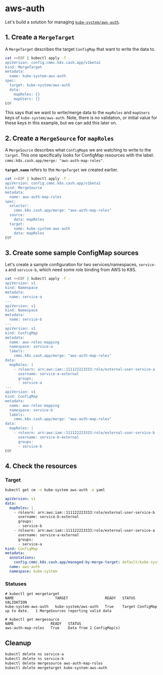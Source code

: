# aws-auth

Let's build a solution for managing [`kube-system/aws-auth`][1].

## 1. Create a `MergeTarget`

A `MergeTarget` describes the target `ConfigMap` that want to write the data to.

```sh
cat <<EOF | kubectl apply -f -
apiVersion: config.cmmc.k8s.cash.app/v1beta1
kind: MergeTarget
metadata:
  name: kube-system-aws-auth
spec:
  target: kube-system/aws-auth
  data:
    mapRoles: {}
    mapUsers: {}
EOF
```

This says that we want to write/merge data to the `mapRoles` and `mapUsers` keys
of `kube-system/aws-auth`. Note, there is no validation, or initial value for these keys
in this example, but we can add this later on.

## 2. Create a `MergeSource` for `mapRoles`

A `MergeSource` describes what `ConfigMap`s we are watching to write to the `target`.
This one specifically looks for ConfigMap resources with the label:
`cmmc:k8s.cash.app/merge: "aws-auth-map-roles"`.

__`target.name`__ refers to the `MergeTarget` we created earlier.

```sh
cat <<EOF | kubectl apply -f -
apiVersion: config.cmmc.k8s.cash.app/v1beta1
kind: MergeSource
metadata:
  name: aws-auth-map-roles
spec:
  selector:
    cmmc.k8s.cash.app/merge: "aws-auth-map-roles"
  source:
    data: mapRoles
  target:
    name: kube-system-aws-auth
    data: mapRoles
EOF
```

## 3. Create some sample ConfigMap sources

Let's create a sample configuration for two services/namespaces, `service-a` and `service-b`,
which need some role binding from AWS to K8S.

```sh
cat <<EOF | kubectl apply -f -
apiVersion: v1
kind: Namespace
metadata:
  name: service-a
---
apiVersion: v1
kind: Namespace
metadata:
  name: service-b
---
apiVersion: v1
kind: ConfigMap
metadata:
  name: aws-roles-mapping
  namespace: service-a
  labels:
    cmmc.k8s.cash.app/merge: "aws-auth-map-roles"
data:
  mapRoles: |
    - rolearn: arn:aws:iam::111122223333:role/external-user-service-a
      username: service-a-external
      groups:
      - service-a
---
apiVersion: v1
kind: ConfigMap
metadata:
  name: aws-roles-mapping
  namespace: service-b
  labels:
    cmmc.k8s.cash.app/merge: "aws-auth-map-roles"
data:
  mapRoles: |
    - rolearn: arn:aws:iam::111122223333:role/external-user-service-b
      username: service-b-external
      groups:
      - service-b
EOF
```

## 4. Check the resources

### Target

```sh
kubectl get cm -n kube-system aws-auth -o yaml
```

```yaml
apiVersion: v1
data:
  mapRoles: |
    - rolearn: arn:aws:iam::111122223333:role/external-user-service-b
      username: service-b-external
      groups:
      - service-b
    - rolearn: arn:aws:iam::111122223333:role/external-user-service-a
      username: service-a-external
      groups:
      - service-a
kind: ConfigMap
metadata:
  annotations:
    config.cmmc.k8s.cash.app/managed-by-merge-target: default/kube-system-aws-auth
  name: aws-auth
  namespace: kube-system
```

### Statuses

```
# kubectl get mergetarget
NAME                   TARGET                 READY   STATUS                         VALIDATION
kube-system-aws-auth   kube-system/aws-auth   True    Target ConfigMap up to date.   1 MergeSources reporting valid data
```

```
# kubectl get mergesource
NAME                 READY   STATUS
aws-auth-map-roles   True    Data from 2 ConfigMap(s)
```

## Cleanup

```sh
kubectl delete ns service-a
kubectl delete ns service-b
kubectl delete mergesource aws-auth-map-roles
kubectl delete mergetarget kube-system-aws-auth
```

[1]: https://docs.aws.amazon.com/eks/latest/userguide/add-user-role.html

